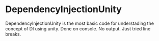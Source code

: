 # DependencyInjectionUnity
DependencyInjectionUnity is the most basic code for understading the concept of DI using unity. Done on console. No output. Just tried line breaks.

